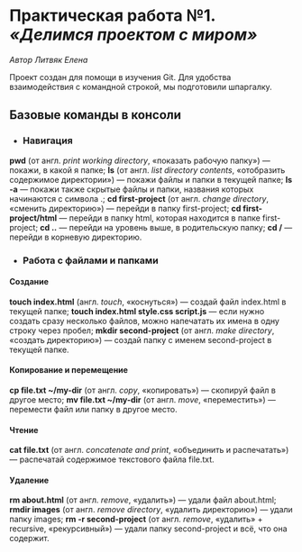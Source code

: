 # Практическая работа №1. *«Делимся проектом с миром»*

*Автор Литвяк Елена*

Проект создан для помощи в изучения Git. Для удобства взаимодействия с командной строкой, мы подготовили шпаргалку.

## Базовые команды в консоли

* ### Навигация
**pwd** (от англ. *print working directory*, «показать рабочую папку») — покажи, в какой я папке;
**ls** (от англ. *list directory contents*, «отобразить содержимое директории») — покажи файлы и папки в текущей папке;
**ls -a** — покажи также скрытые файлы и папки, названия которых начинаются с символа .;
**cd first-project** (от англ. *change directory*, «сменить директорию») — перейди в папку first-project;
**cd first-project/html** — перейди в папку html, которая находится в папке first-project;
**cd ..** — перейди на уровень выше, в родительскую папку;
**cd /** — перейди в корневую директорию.

* ### Работа с файлами и папками
#### Создание
**touch index.html** (англ. *touch*, «коснуться») — создай файл index.html в текущей папке;
**touch index.html style.css script.js** — если нужно создать сразу несколько файлов, можно напечатать их имена в одну строку через пробел;
**mkdir second-project** (от англ. *make directory*, «создать директорию») — создай папку с именем second-project в текущей папке.
#### Копирование и перемещение
**cp file.txt ~/my-dir** (от англ. *copy*, «копировать») — скопируй файл в другое место;
**mv file.txt ~/my-dir** (от англ. *move*, «переместить») — перемести файл или папку в другое место.
#### Чтение
**cat file.txt** (от англ. *concatenate and print*, «объединить и распечатать») — распечатай содержимое текстового файла file.txt.
#### Удаление
**rm about.html** (от англ. *remove*, «удалить») — удали файл about.html;
**rmdir images** (от англ. *remove directory*, «удалить директорию») — удали папку images;
**rm -r second-project** (от англ. *remove*, «удалить» + recursive, «рекурсивный») — удали папку second-project и всё, что она содержит.
